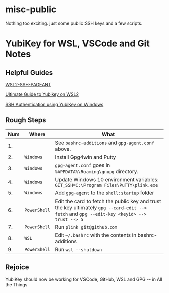 # misc-public

Nothing too exciting.  just some public SSH keys and a few scripts.

# YubiKey for WSL, VSCode and Git Notes
## Helpful Guides
[WSL2-SSH-PAGEANT](https://github.com/BlackReloaded/wsl2-ssh-pageant)

[Ultimate Guide to Yubikey on WSL2](https://dev.to/dzerycz/the-ultimate-guide-to-yubikey-on-wsl2-part-1-5aed)

[SSH Authentication using YubiKey on Windows](https://developers.yubico.com/PGP/SSH_authentication/Windows.html)

## Rough Steps
| Num  | Where       | What |
| ---- | ---------   | ---------------------------------------------------------------------------------------|
| 1.   |             | See `bashrc-additions` and `gpg-agent.conf` above.                                   |
| 2.   | `Windows`   | Install Gpg4win and Putty                                                            |
| 3.   | `Windows`   | `gpg-agent.conf` goes in `%APPDATA%\Roaming\gnupg` directory.                        |
| 4.   | `Windows`   | Update Windows 10 environment variables:  `GIT_SSH=C:\Program Files\PuTTY\plink.exe` |
| 5.   | `Windows`   | Add `gpg-agent` to the `shell:startup` folder                                        |
| 6.   | `PowerShell`| Edit the card to fetch the public key and trust the key ultimately `gpg --card-edit --> fetch` and `gpg --edit-key <keyid> --> trust --> 5`|
| 7.   | `PowerShell`| Run `plink git@github.com`                                                           | 
| 8.   | `WSL`       | Edit `~/.bashrc` with the contents in bashrc-additions                               |
| 9.   | `PowerShell`| Run `wsl --shutdown`                                                                 |

## Rejoice
YubiKey should now be working for VSCode, GitHub, WSL and GPG -- in All the Things